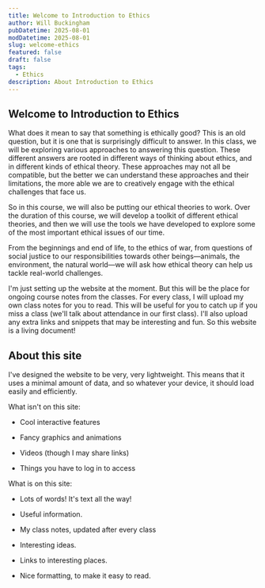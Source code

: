 ```yaml
---
title: Welcome to Introduction to Ethics
author: Will Buckingham
pubDatetime: 2025-08-01
modDatetime: 2025-08-01
slug: welcome-ethics
featured: false
draft: false
tags:
  - Ethics
description: About Introduction to Ethics
---
```

## Welcome to Introduction to Ethics

What does it mean to say that something is ethically good? This is an old question, but it is one that is surprisingly difficult to answer. In this class, we will be exploring various approaches to answering this question. These different answers are rooted in different ways of thinking about ethics, and in different kinds of ethical theory. These approaches may not all be compatible, but the better we can understand these approaches and their limitations, the more able we are to creatively engage with the ethical challenges that face us.

So in this course, we will also be putting our ethical theories to work. Over the duration of this course, we will develop a toolkit of different ethical theories, and then we will use the tools we have developed to explore some of the most important ethical issues of our time.

From the beginnings and end of life, to the ethics of war, from questions of social justice to our responsibilities towards other beings—animals, the environment, the natural world—we will ask how ethical theory can help us tackle real-world challenges.

I'm just setting up the website at the moment. But this will be the place for ongoing course notes from the classes. For every class, I will upload my own class notes for you to read. This will be useful for you to catch up if you miss a class (we'll talk about attendance in our first class). I'll also upload any extra links and snippets that may be interesting and fun. So this website is a living document!

## About this site

I've designed the website to be very, very lightweight. This means that it uses a minimal amount of data, and so whatever your device, it should load easily and efficiently.

What isn't on this site:

*   Cool interactive features
    
*   Fancy graphics and animations
    
*   Videos (though I may share links)
    
*   Things you have to log in to access
    

What is on this site:

*   Lots of words! It's text all the way!
    
*   Useful information.
    
*   My class notes, updated after every class
    
*   Interesting ideas.
    
*   Links to interesting places.
    
*   Nice formatting, to make it easy to read.